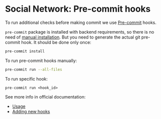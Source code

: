 # Social Network: Pre-commit hooks #

To run additional checks before making commit we use [Pre-commit](https://pre-commit.com/) hooks.

`pre-commit` package is installed with backend requirements, so there is no need of [manual installation](https://pre-commit.com/#install).
But you need to generate the actual git pre-commit hook. It should be done only once:

```bash
pre-commit install
```

To run pre-commit hooks manually:

```bash
pre-commit run --all-files
```

To run specific hook:

```
pre-commit run <hook_id>
```

See more info in official documentation:

* [Usage](https://pre-commit.com/#usage)
* [Adding new hooks](https://pre-commit.com/#plugins)
